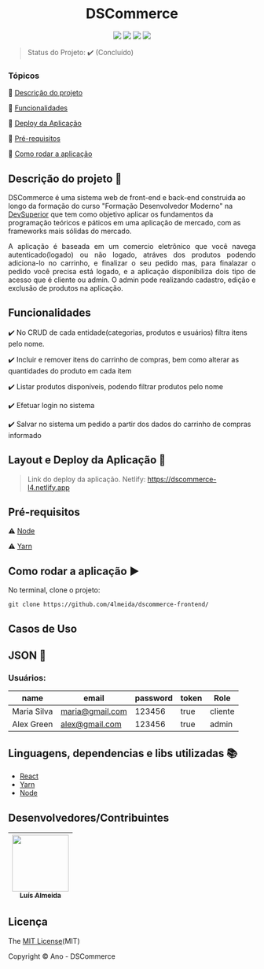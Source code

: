 <h1 align="center">DSCommerce</h1> 

<p align="center">
  <img src="https://img.shields.io/static/v1?label=react&message=framework&color=blue&style=for-the-badge&logo=REACT"/>
  <img src="https://img.shields.io/static/v1?label=Netlify&message=deploy&color=blue&style=for-the-badge&logo=netlify"/>
  <img src="http://img.shields.io/static/v1?label=License&message=MIT&color=green&style=for-the-badge"/>
   <img src="http://img.shields.io/static/v1?label=FASE&message=FRONTEND&color=GREEN&style=for-the-badge"/>
</p>

> Status do Projeto: ✔️ (Concluído)

### Tópicos 

:small_blue_diamond: [Descrição do projeto](#descrição-do-projeto-open_file_folder)

:small_blue_diamond: [Funcionalidades](#funcionalidades)

:small_blue_diamond: [Deploy da Aplicação](#deploy-da-aplicação-dash)

:small_blue_diamond: [Pré-requisitos](#pré-requisitos)

:small_blue_diamond: [Como rodar a aplicação](#como-rodar-a-aplicação-arrow_forward)

## Descrição do projeto :open_file_folder:


DSCommerce é uma sistema web de front-end e back-end construida ao longo da formação do curso "Formação Desenvolvedor Moderno" na [DevSuperior](https://devsuperior.com.br/cursos) que tem como objetivo aplicar os fundamentos da programação teóricos e páticos em uma aplicação de mercado, com as frameworks mais sólidas do mercado.

<p align="justify">
  A aplicação é baseada em um comercio eletrônico que você navega autenticado(logado) ou não logado, atráves dos produtos podendo adiciona-lo no carrinho, e finalizar o seu pedido mas, para finalazar o pedido você precisa está logado, e a aplicação disponibiliza dois tipo de acesso que é cliente ou admin. O admin pode realizando   cadastro, edição e exclusão de produtos na aplicação.
</p>

## Funcionalidades

:heavy_check_mark: No CRUD de cada entidade(categorias, produtos e usuários) filtra itens pelo nome.  

:heavy_check_mark: Incluir e remover itens do carrinho de compras, bem como alterar as quantidades do produto em cada item

:heavy_check_mark: Listar produtos disponíveis, podendo filtrar produtos pelo nome  

:heavy_check_mark: Efetuar login no sistema

:heavy_check_mark: Salvar no sistema um pedido a partir dos dados do carrinho de compras informado


## Layout e Deploy da Aplicação :dash:

> Link do deploy da aplicação. Netlify: https://dscommerce-l4.netlify.app



## Pré-requisitos

:warning: [Node](https://nodejs.org/en/download/)

:warning: [Yarn](https://classic.yarnpkg.com/en/)


## Como rodar a aplicação :arrow_forward:

No terminal, clone o projeto: 

```
git clone https://github.com/4lmeida/dscommerce-frontend/
```

## Casos de Uso


## JSON :floppy_disk:

### Usuários: 

|name|email|password|token|Role|
| -------- |-------- |-------- |-------- |-------- |
|Maria Silva|maria@gmail.com|123456|true|cliente|
|Alex Green|alex@gmail.com|123456|true|admin|

## Linguagens, dependencias e libs utilizadas :books:

- [React](https://pt-br.reactjs.org/docs/create-a-new-react-app.html)
- [Yarn](https://classic.yarnpkg.com/en/)
- [Node](https://nodejs.org/en/download/)


## Desenvolvedores/Contribuintes

| [<img src="https://avatars.githubusercontent.com/u/93017964?v=4" width=115><br><sub>Luís Almeida</sub>](https://github.com/4lmeida) |
| :---: |


## Licença 

The [MIT License](https://github.com/4lmeida/dscommerce-frontend/blob/main/LICENSE)(MIT)

Copyright :copyright: Ano - DSCommerce

